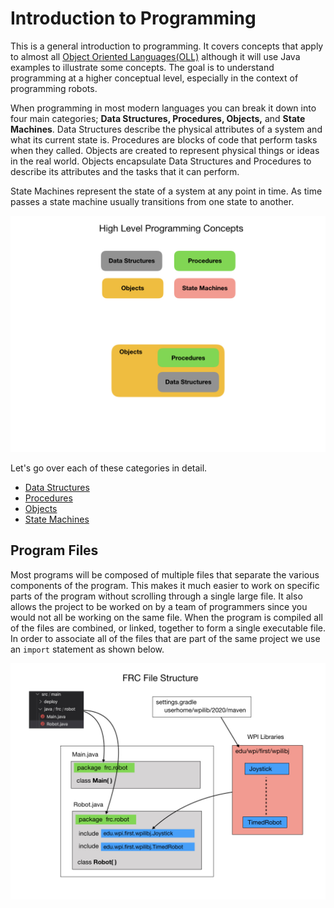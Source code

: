 # Introduction to Programming
This is a general introduction to programming.  It covers concepts that apply to almost all [Object Oriented Languages(OLL)](https://en.wikipedia.org/wiki/Object-oriented_programming) although it will use Java examples to illustrate some concepts.  The goal is to understand programming at a higher conceptual level, especially in the context of programming robots.

When programming in most modern languages you can break it down into four main categories; **Data Structures, Procedures, Objects,** and **State Machines**.  Data Structures describe the physical attributes of a system and what its current state is.  Procedures are blocks of code that perform tasks when they called.  Objects are created to represent physical things or ideas in the real world.  Objects encapsulate Data Structures and Procedures to describe its attributes and the tasks that it can perform.  

State Machines represent the state of a system at any point in time.  As time passes a state machine usually transitions from one state to another.  

![Programming Concepts](../images/FRCProgramming/FRCProgramming.007.jpeg)

Let's go over each of these categories in detail. 

- [Data Structures](dataStructures.md)
- [Procedures](procedures.md)
- [Objects](objects.md)
- [State Machines](stateMachines.md)

## Program Files
Most programs will be composed of multiple files that separate the various components of the program.  This makes it much easier to work on specific parts of the program without scrolling through a single large file.  It also allows the project to be worked on by a team of programmers since you would not all be working on the same file. When the program is compiled all of the files are combined, or linked, together to form a single executable file.  In order to associate all of the files that are part of the same project we use an `import` statement as shown below. 

![Program Files](../images/FRCProgramming/FRCProgramming.001.jpeg)

<!-- <h3><span style="float:left">
<a href="../index">Home</a></span>
<span style="float:right">
<a href="dataStructures">Next</a></span></h3> -->
<!-- [Home](../index)     [Next](dataStructures) -->
